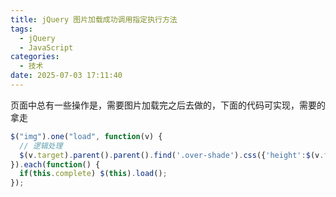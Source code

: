 ```yaml
---
title: jQuery 图片加载成功调用指定执行方法
tags:
  - jQuery
  - JavaScript
categories:
  - 技术
date: 2025-07-03 17:11:40
---
```


页面中总有一些操作是，需要图片加载完之后去做的，下面的代码可实现，需要的拿走

```js
$("img").one("load", function(v) {
  // 逻辑处理
  $(v.target).parent().parent().find('.over-shade').css({'height':$(v.target).height()});
}).each(function() {
  if(this.complete) $(this).load();
});
```
